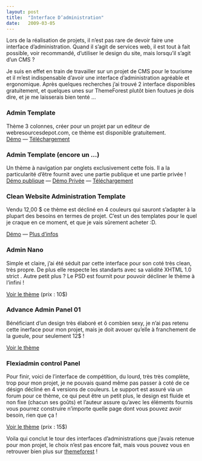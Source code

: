 ```yaml
---
layout:	post
title:	"Interface D’administration"
date:	2009-03-05
---
```


  Lors de la réalisation de projets, il n’est pas rare de devoir faire une interface d’administration. Quand il s’agit de services web, il est tout à fait possible, voir recommandé, d’utiliser le design du site, mais lorsqu’il s’agit d’un CMS ?

Je suis en effet en train de travailler sur un projet de CMS pour le tourisme et il m’est indispensable d’avoir une interface d’administration agréable et ergonomique. Après quelques recherches j’ai trouvé 2 interface disponibles gratuitement, et quelques unes sur ThemeForest plutôt bien foutues je dois dire, et je me laisserais bien tenté …

### Admin Template

Thème 3 colonnes, créer pour un projet par un editeur de webresourcesdepot.com, ce thème est disponible gratuitement.  
[Démo](http://webresourcesdepot.com/wp-content/uploads/file/admin-template/index.html) — [Téléchargement](http://www.webresourcesdepot.com/free-admin-template-for-web-applications/)

### Admin Template (encore un …)

Un thème à navigation par onglets exclusivement cette fois. Il a la particularité d’être fournit avec une partie publique et une partie privée !  
[Démo publique](http://www.bloganje.com/admin_template/) — [Démo Privée](http://www.bloganje.com/admin_template/) — [Téléchargement](http://www.bloganje.com/free-admin-template.html)

### Clean Website Administration Template

Vendu 12,00 $ ce thème est décliné en 4 couleurs qui sauront s’adapter à la plupart des besoins en termes de projet. C’est un des templates pour le quel je craque en ce moment, et que je vais sûrement acheter :D.

[Démo](http://www.curtziegler.com/sitedemo/admin01/) — [Plus d’infos](http://themeforest.net/item/clean-website-administration-template/26500?ref=clawfire)

### Admin Nano

Simple et claire, j’ai été séduit par cette interface pour son coté très clean, très propre. De plus elle respecte les standarts avec sa validité XHTML 1.0 strict . Autre petit plus ? Le PSD est fournit pour pouvoir décliner le thème à l’infini !

[Voir le thème](http://themeforest.net/item/adminnano/20408?ref=clawfire) (prix : 10$)

### Advance Admin Panel 01

Bénéficiant d’un design très élaboré et ô combien sexy, je n’ai pas retenu cette inerface pour mon projet, mais je doit avouer qu’elle à franchement de la gueule, pour seulement 12$ !

[Voir le thème](http://themeforest.net/item/advanced-admin-panel-01/23804?ref=clawfire)

### Flexiadmin control Panel

Pour finir, voici de l’interface de compétition, du lourd, très très complète, trop pour mon projet, je ne pouvais quand même pas passer à coté de ce désign décliné en 4 versions de couleurs. Le support est assuré via un forum pour ce thème, ce qui peut être un petit plus, le design est fluide et non fixe (chacun ses goûts) et l’auteur assure qu’avec les éléments fournis vous pourrez construire n’importe quelle page dont vous pouvez avoir besoin, rien que ça !

[Voir le thème](http://themeforest.net/item/flexiadmin-control-panel-liquid-4-skins/25627?ref=clawfire) (prix : 15$)

Voila qui conclut le tour des interfaces d’administrations que j’avais retenue pour mon projet, le choix n’est pas encore fait, mais vous pouvez vous en retrouver bien plus sur [themeforest](http://themeforest.net/category/site-templates/admin-skins?ref=clawfire) !

  